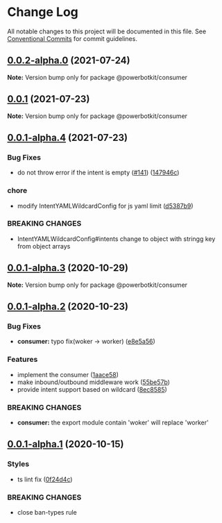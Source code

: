 # Change Log

All notable changes to this project will be documented in this file.
See [Conventional Commits](https://conventionalcommits.org) for commit guidelines.

## [0.0.2-alpha.0](https://github.com/PowerBotKit/powerbot/compare/v0.0.1...v0.0.2-alpha.0) (2021-07-24)

**Note:** Version bump only for package @powerbotkit/consumer






## [0.0.1](https://github.com/PowerBotKit/powerbot/compare/v0.0.1-alpha.4...v0.0.1) (2021-07-23)

**Note:** Version bump only for package @powerbotkit/consumer





## [0.0.1-alpha.4](https://github.com/PowerBotKit/powerbot/compare/v0.0.1-alpha.3...v0.0.1-alpha.4) (2021-07-23)


### Bug Fixes

*  do not throw error if the intent is empty ([#141](https://github.com/PowerBotKit/powerbot/issues/141)) ([147946c](https://github.com/PowerBotKit/powerbot/commit/147946c61471679dbace7b15624d5226487315af))


### chore

* modify IntentYAMLWildcardConfig for js yaml limit ([d5387b9](https://github.com/PowerBotKit/powerbot/commit/d5387b94ec2222d9f03bdf9fd3d3d7f5f288b266))


### BREAKING CHANGES

* IntentYAMLWildcardConfig#intents change to object with
stringg key from object arrays





## [0.0.1-alpha.3](https://github.com/PowerBotKit/powerbot/compare/v0.0.1-alpha.2...v0.0.1-alpha.3) (2020-10-29)

**Note:** Version bump only for package @powerbotkit/consumer





## [0.0.1-alpha.2](https://github.com/PowerBotKit/powerbot/compare/v0.0.1-alpha.1...v0.0.1-alpha.2) (2020-10-23)


### Bug Fixes

* **consumer:** typo fix(woker -> worker) ([e8e5a56](https://github.com/PowerBotKit/powerbot/commit/e8e5a56ee3ad5ebe96ba2f2dfea41aca85d8da46))


### Features

* implement the consumer ([1aace58](https://github.com/PowerBotKit/powerbot/commit/1aace58cb616501a7d86ad866ba26dd56b802182))
* make inbound/outbound middleware work ([55be57b](https://github.com/PowerBotKit/powerbot/commit/55be57b8bb82b64d82514cf7967baaea2dfdf7f1))
* provide intent support based on wildcard ([8ec8585](https://github.com/PowerBotKit/powerbot/commit/8ec858518b3225b1a4ef07e87fc40e1b9954c55f))


### BREAKING CHANGES

* **consumer:** the export module contain 'woker' will replace 'worker'





## [0.0.1-alpha.1](https://github.com/PowerBotKit/powerbot/compare/v0.0.1-alpha.0...v0.0.1-alpha.1) (2020-10-15)


### Styles

* ts lint fix ([0f24d4c](https://github.com/PowerBotKit/powerbot/commit/0f24d4c0a1c5af12e33445291a1c51e64893e8bd))


### BREAKING CHANGES

* close ban-types rule
